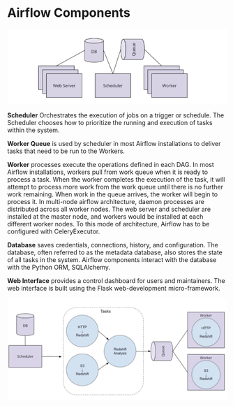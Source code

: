 # Airflow Components

![Airflow Components](/images/airflow_comp.png)

**Scheduler** Orchestrates the execution of jobs on a trigger or schedule. The Scheduler chooses how to prioritize the running and execution of tasks within the system.

**Worker Queue** is used by scheduler in most Airflow installations to deliver tasks that need to be run to the Workers.

**Worker** processes execute the operations defined in each DAG. In most Airflow installations, workers pull from work queue when it is ready to process a task. When the worker completes the execution of the task, it will attempt to process more work from the work queue until there is no further work remaining. When work in the queue arrives, the worker will begin to process it. In multi-node airflow architecture, daemon processes are distributed across all worker nodes. The web server and scheduler are installed at the master node, and workers would be installed at each different worker nodes. To this mode of architecture, Airflow has to be configured with CeleryExecutor.

**Database** saves credentials, connections, history, and configuration. The database, often referred to as the metadata database, also stores the state of all tasks in the system. Airflow components interact with the database with the Python ORM, SQLAlchemy.

**Web Interface** provides a control dashboard for users and maintainers. The web interface is built using the Flask web-development micro-framework.


![Airflow Example](/images/airflow_example.png)